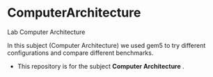 # ComputerArchitecture
Lab Computer Architecture

In this subject (Computer Architecture) we used gem5 to try different configurations and compare different benchmarks.

- This repository is for the subject __Computer Architecture__ .

